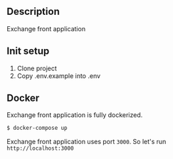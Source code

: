 ## Description
Exchange front application

## Init setup
1. Clone project
2. Copy .env.example into .env

## Docker
Exchange front application is fully dockerized.
```bash
$ docker-compose up
```
Exchange front application uses port `3000`. So let's run  `http://localhost:3000`